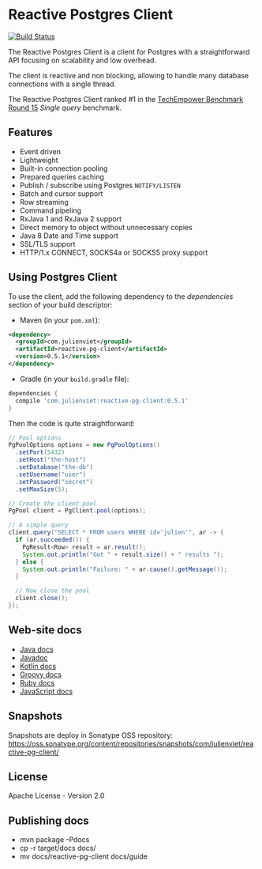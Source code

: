 # Reactive Postgres Client

[![Build Status](https://travis-ci.org/vietj/reactive-pg-client.svg?branch=master)](https://travis-ci.org/vietj/reactive-pg-client)

The Reactive Postgres Client is a client for Postgres with a straightforward API focusing on scalability and low overhead.

The client is reactive and non blocking, allowing to handle many database connections with a single thread.

The Reactive Postgres Client ranked #1 in the [TechEmpower Benchmark Round 15](https://www.techempower.com/benchmarks/#section=data-r15&hw=ph&test=db) _Single query_ benchmark.

## Features

- Event driven
- Lightweight
- Built-in connection pooling
- Prepared queries caching
- Publish / subscribe using Postgres `NOTIFY/LISTEN`
- Batch and cursor support
- Row streaming
- Command pipeling
- RxJava 1 and RxJava 2 support
- Direct memory to object without unnecessary copies
- Java 8 Date and Time support
- SSL/TLS support
- HTTP/1.x CONNECT, SOCKS4a or SOCKS5 proxy support

## Using Postgres Client

To use the client, add the following dependency to the _dependencies_ section of your build descriptor:

* Maven (in your `pom.xml`):

```xml
<dependency>
  <groupId>com.julienviet</groupId>
  <artifactId>reactive-pg-client</artifactId>
  <version>0.5.1</version>
</dependency>
```

* Gradle (in your `build.gradle` file):

```groovy
dependencies {
  compile 'com.julienviet:reactive-pg-client:0.5.1'
}
```

Then the code is quite straightforward:

```java
// Pool options
PgPoolOptions options = new PgPoolOptions()
  .setPort(5432)
  .setHost("the-host")
  .setDatabase("the-db")
  .setUsername("user")
  .setPassword("secret")
  .setMaxSize(5);

// Create the client pool
PgPool client = PgClient.pool(options);

// A simple query
client.query("SELECT * FROM users WHERE id='julien'", ar -> {
  if (ar.succeeded()) {
    PgResult<Row> result = ar.result();
    System.out.println("Got " + result.size() + " results ");
  } else {
    System.out.println("Failure: " + ar.cause().getMessage());
  }

  // Now close the pool
  client.close();
});
```

## Web-site docs

* [Java docs](http://www.julienviet.com/reactive-pg-client/guide/java/index.html)
* [Javadoc](https://www.julienviet.com/reactive-pg-client/apidocs/index.html)
* [Kotlin docs](http://www.julienviet.com/reactive-pg-client/guide/kotlin/index.html)
* [Groovy docs](http://www.julienviet.com/reactive-pg-client/guide/groovy/index.html)
* [Ruby docs](http://www.julienviet.com/reactive-pg-client/guide/ruby/index.html)
* [JavaScript docs](http://www.julienviet.com/reactive-pg-client/guide/js/index.html)

## Snapshots

Snapshots are deploy in Sonatype OSS repository: https://oss.sonatype.org/content/repositories/snapshots/com/julienviet/reactive-pg-client/

## License

Apache License - Version 2.0

## Publishing docs

* mvn package -Pdocs
* cp -r target/docs docs/
* mv docs/reactive-pg-client docs/guide
